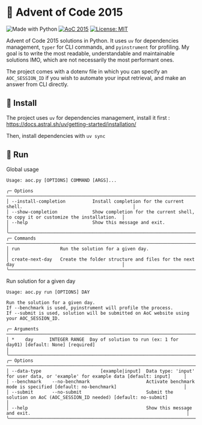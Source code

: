 # 🎅 Advent of Code 2015
![Made with Python](https://img.shields.io/badge/Python-v3.13-blue?logo=python&logoColor=white)
[![AoC 2015](https://img.shields.io/badge/2015-⭐%2038-gray?logo=adventofcode&labelColor=8a2be2)](https://adventofcode.com/2015)
[![License: MIT](https://img.shields.io/github/license/TeKrop/advent-of-code-2015)](https://github.com/TeKrop/advent-of-code-2015/blob/main/LICENSE)

Advent of Code 2015 solutions in Python. It uses `uv` for dependencies management, `typer` for CLI commands, and `pyinstrument` for profiling. My goal is to write the most readable, understandable and maintainable solutions IMO, which are not necessarily the most performant ones.

The project comes with a dotenv file in which you can specify an `AOC_SESSION_ID` if you wish to automate your input retrieval, and make an answer from CLI directly.

## 💽 Install
The project uses `uv` for dependencies management, install it first : https://docs.astral.sh/uv/getting-started/installation/

Then, install dependencies with `uv sync`

## 🏃 Run

Global usage
```
Usage: aoc.py [OPTIONS] COMMAND [ARGS]...

╭─ Options ───────────────────────────────────────────────────────────────────────────────────────────────────────╮
│ --install-completion          Install completion for the current shell.                                         │
│ --show-completion             Show completion for the current shell, to copy it or customize the installation.  │
│ --help                        Show this message and exit.                                                       │
╰─────────────────────────────────────────────────────────────────────────────────────────────────────────────────╯
╭─ Commands ──────────────────────────────────────────────────────────────────────────────────────────────────────╮
│ run               Run the solution for a given day.                                                             │
│ create-next-day   Create the folder structure and files for the next day                                        │
╰─────────────────────────────────────────────────────────────────────────────────────────────────────────────────╯
```

Run solution for a given day
```
Usage: aoc.py run [OPTIONS] DAY

Run the solution for a given day.
If --benchmark is used, pyinstrument will profile the process.
If --submit is used, solution will be submitted on AoC website using your AOC_SESSION_ID.

╭─ Arguments ────────────────────────────────────────────────────────────────────────────────────────────────────────────────────────────╮
│ *    day      INTEGER RANGE  Day of solution to run (ex: 1 for day01) [default: None] [required]                                       │
╰────────────────────────────────────────────────────────────────────────────────────────────────────────────────────────────────────────╯
╭─ Options ──────────────────────────────────────────────────────────────────────────────────────────────────────────────────────────────╮
│ --data-type                      [example|input]  Data type: 'input' for user data, or 'example' for example data [default: input]     │
│ --benchmark    --no-benchmark                     Activate benchmark mode is specified [default: no-benchmark]                         │
│ --submit       --no-submit                        Submit the solution on AoC (AOC_SESSION_ID needed) [default: no-submit]              │
│ --help                                            Show this message and exit.                                                          │
╰────────────────────────────────────────────────────────────────────────────────────────────────────────────────────────────────────────╯
```